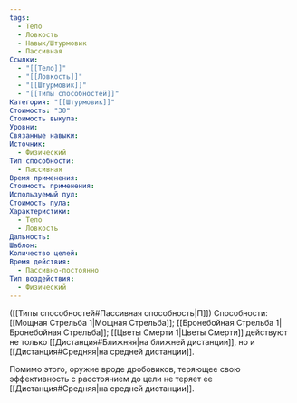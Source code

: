 ```yaml
---
tags:
  - Тело
  - Ловкость
  - Навык/Штурмовик
  - Пассивная
Ссылки:
  - "[[Тело]]"
  - "[[Ловкость]]"
  - "[[Штурмовик]]"
  - "[[Типы способностей]]"
Категория: "[[Штурмовик]]"
Стоимость: "30"
Стоимость выкупа: 
Уровни: 
Связанные навыки: 
Источник:
  - Физический
Тип способности:
  - Пассивная
Время применения: 
Стоимость применения: 
Используемый пул: 
Стоимость пула: 
Характеристики:
  - Тело
  - Ловкость
Дальность: 
Шаблон: 
Количество целей: 
Время действия:
  - Пассивно-постоянно
Тип воздействия:
  - Физический
---
```

([[Типы способностей#Пассивная способность|П]]) Способности: [[Мощная Стрельба 1|Мощная Стрельба]]; [[Бронебойная Стрельба 1|Бронебойная Стрельба]]; [[Цветы Смерти 1|Цветы Смерти]] действуют не только [[Дистанция#Ближняя|на ближней дистанции]], но и [[Дистанция#Средняя|на средней дистанции]]. 

Помимо этого, оружие вроде дробовиков, теряющее свою эффективность с расстоянием до цели не теряет ее [[Дистанция#Средняя|на средней дистанции]]. 
